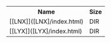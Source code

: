 <table>
<tr><th>Name</th><th>Size</th></tr>
<tr><td>[[LNX]]([LNX]/index.html)</td><td>DIR</td></tr>
<tr><td>[[LYX]]([LYX]/index.html)</td><td>DIR</td></tr>
</table>
